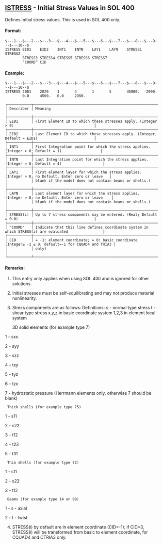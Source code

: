 ## [ISTRESS](https://help.hexagonmi.com/bundle/MSC_Nastran_2022.4/page/Nastran_Combined_Book/qrg/bulkfgil/TOC.ISTRESS.xhtml) - Initial Stress Values in SOL 400

Defines initial stress values. This is used in SOL 400 only.

#### Format:

```nastran
$---1---$---2---$---3---$---4---$---5---$---6---$---7---$---8---$---9---$---10--$
ISTRESS EID1    EID2    INT1    INTN    LAY1    LAYN    STRESS1 STRESS2         
        STRESS3 STRESS4 STRESS5 STRESS6 STRESS7                                 
        “COORD” CID                                                             
```
#### Example:

```nastran
$---1---$---2---$---3---$---4---$---5---$---6---$---7---$---8---$---9---$---10--$
ISTRESS 2001    2020    1       4       1       5       45000.  -2000.          
        0.0     4500.   0.0     2350.                                           
```
```text
┌───────────┬───────────────────────────────────────────────────────────────────────────────────────────────────┐
│ Describer │ Meaning                                                                                           │
├───────────┼───────────────────────────────────────────────────────────────────────────────────────────────────┤
│ EID1      │ First Element ID to which these stresses apply. (Integer > 0)                                     │
├───────────┼───────────────────────────────────────────────────────────────────────────────────────────────────┤
│ EID2      │ Last Element ID to which these stresses apply. (Integer; Default = EID1)                          │
├───────────┼───────────────────────────────────────────────────────────────────────────────────────────────────┤
│ INT1      │ First Integration point for which the stress applies. (Integer > 0; Default = 1)                  │
├───────────┼───────────────────────────────────────────────────────────────────────────────────────────────────┤
│ INTN      │ Last Integration point for which the stress applies. (Integer > 0; Default = 4)                   │
├───────────┼───────────────────────────────────────────────────────────────────────────────────────────────────┤
│ LAY1      │ First element layer for which the stress applies. (Integer > 0; no Default. Enter zero or leave   │
│           │ blank if the model does not contain beams or shells.)                                             │
├───────────┼───────────────────────────────────────────────────────────────────────────────────────────────────┤
│ LAYN      │ Last element layer for which the stress applies. (Integer > 0; no Default. Enter zero or leave    │
│           │ blank if the model does not contain beams or shells.)                                             │
├───────────┼───────────────────────────────────────────────────────────────────────────────────────────────────┤
│ STRESS(i) │ Up to 7 stress components may be entered. (Real; Default = 0.0)                                   │
├───────────┼───────────────────────────────────────────────────────────────────────────────────────────────────┤
│ "COORD"   │ Indicate that this line defines coordinate system in which STRESS(i) are evaluated                │
├───────────┼───────────────────────────────────────────────────────────────────────────────────────────────────┤
│ CID       │ = -1: element coordinate; = 0: basic coordinate (Integer≥ -1 ≤ 0; default=-1 for CQUAD4 and TRIA3 │
│           │ only)                                                                                             │
└───────────┴───────────────────────────────────────────────────────────────────────────────────────────────────┘
```
#### Remarks:

1. This entry only applies when using SOL 400 and is ignored for other solutions.

2. Initial stresses must be self-equilibrating and may not produce material nonlinearity.

3. Stress components are as follows:
Definitions:
s - normal type stress
t - shear type stress
x,y,z in basic coordinate system
1,2,3 in element local system

     3D solid elements (for example type 7) 
 
 
1 - sxx 
 
 
2 - syy 
 
 
3 - szz 
 
 
4 - txy 
 
 
5 - tyz 
 
 
6 - tzx 
 
 
7 - hydrostatic pressure (Herrmann elements only, otherwise 7 should be blank)

     Thick shells (for example type 75) 
 
 
1 - s11 
 
 
2 - s22 
 
 
3 - t12 
 
 
4 - t23 
 
 
5 - t31

     Thin shells (for example type 72) 
 
 
1 - s11 
 
 
2 - s22 
 
 
3 - t12

     Beams (for example type 14 or 98) 
 
 
1 - s - axial 
 
 
2 - t - twist

4. STRESS(i) by default are in element coordinate (CID=-1); if CID=0, STRESS(i) will be transformed from basic to element coordinate, for CQUAD4 and CTRIA3 only.

